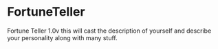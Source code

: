 FortuneTeller
=============

Fortune Teller 1.0v this will cast the description of yourself and describe your personality along with many stuff.

